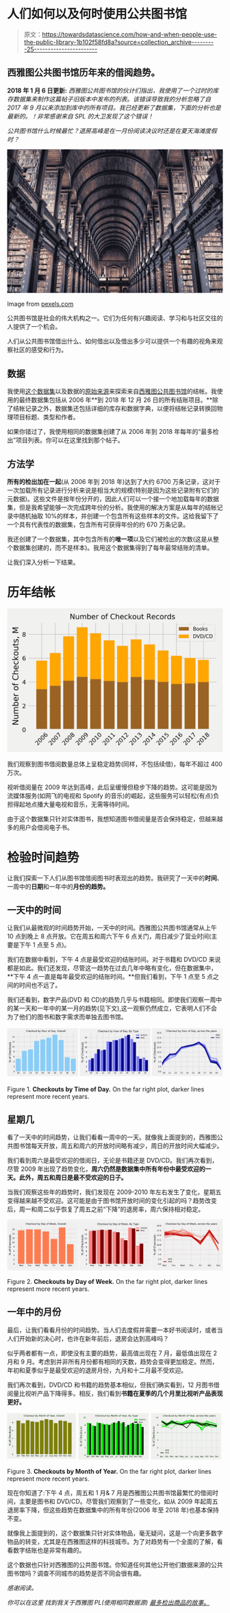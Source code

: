 # 人们如何以及何时使用公共图书馆

> 原文：<https://towardsdatascience.com/how-and-when-people-use-the-public-library-1b102f58fd8a?source=collection_archive---------25----------------------->

## 西雅图公共图书馆历年来的借阅趋势。

**2018 年 1 月 6 日更新:** *西雅图公共图书馆的伙计们指出，我使用了一个过时的库存数据集来制作这篇帖子旧版本中发布的列表。该错误导致我的分析忽略了自 2017 年 9 月以来添加到库中的所有项目。我已经更新了数据集，下面的分析也是最新的。！非常感谢来自 SPL 的大卫发现了这个错误！*

*公共图书馆什么时候最忙？退房高峰是在一月份阅读决议时还是在夏天海滩度假时？*

![](img/afbc1c4a20f723f02ec6ed116623ce5c.png)

Image from [pexels.com](https://www.pexels.com/photo/ancient-antique-architectural-design-architecture-442420/)

公共图书馆是社会的伟大机构之一。它们为任何有兴趣阅读、学习和与社区交往的人提供了一个机会。

人们从公共图书馆借出什么、如何借出以及借出多少可以提供一个有趣的视角来观察社区的感受和行为。

## 数据

我使用[这个数据集](https://www.kaggle.com/seattle-public-library/seattle-library-checkout-records#Library_Collection_Inventory.csv)以及数据的[原始来源](https://data.seattle.gov/dataset/Checkouts-by-Title-Physical-Items-/3h5r-qv5w)来探索来自[西雅图公共图书馆](https://www.spl.org/)的结帐。我使用的最终数据集包括从 2006 年**到 2018 年 12 月 26 日的所有结账项目。**除了结帐记录之外，数据集还包括详细的库存和数据字典，以便将结帐记录转换回物理项目标题、类型和作者。

如果你错过了，我使用相同的数据集创建了从 2006 年到 2018 年每年的“最多检出”项目列表。你可以在这里找到那个帖子。

## 方法学

**所有的检出加在一起**(从 2006 年到 2018 年)达到了大约 6700 万条记录，这对于一次加载所有记录进行分析来说是相当大的规模(特别是因为这些记录附有它们的元数据)。这些文件是按年份分开的，因此人们可以一个接一个地加载每年的数据集，但是我希望能够一次完成跨年份的分析。我使用的解决方案是从每年的结帐记录中随机抽取 10%的样本，并创建一个包含所有这些样本的文件。这给我留下了一个具有代表性的数据集，包含所有可获得年份的约 670 万条记录。

我还创建了一个数据集，其中包含所有的**唯一项**以及它们被检出的次数(这是从整个数据集创建的，而不是样本)。我用这个数据集得到了每年最常结账的清单。

让我们深入分析一下结果。

# 历年结帐

![](img/c524abe569b33f15acb2188336c96a6c.png)

我们观察到图书借阅数量总体上呈稳定趋势(同样，不包括续借)，每年不超过 400 万次。

视听借阅量在 2009 年达到高峰，此后呈缓慢但稳步下降的趋势。这可能是因为流媒体服务(如网飞的电视和 Spotify 的音乐)的崛起，这些服务可以轻松(有点)负担得起地点播大量电视和音乐，无需等待时间。

由于这个数据集只针对实体图书，我想知道图书借阅量是否会保持稳定，但越来越多的用户会借阅电子书。

# 检验时间趋势

让我们探索一下人们从图书馆借阅图书时表现出的趋势。我研究了一天中的**时间**、一周中的**日期**和一年中的**月份的趋势。**

## 一天中的时间

让我们从最微观的时间趋势开始，一天中的时间。西雅图公共图书馆通常从上午 10 点到晚上 8 点开放。它在周五和周六下午 6 点关门，周日减少了营业时间(主要是下午 1 点至 5 点)。

我们在数据中看到，下午 4 点是最受欢迎的结账时间。对于书籍和 DVD/CD 来说都是如此。我们还发现，尽管这一趋势在过去几年中略有变化，但在数据集中，**下午 4 点一直是每年最受欢迎的结账时间。**但我们看到，下午 1 点至 5 点之间的时间也不远了。

我们还看到，数字产品(DVD 和 CD)的趋势几乎与书籍相同。即使我们观察一周中的某一天和一年中的某一月的趋势(见下文),这一观察仍然成立，它表明人们不会为了他们的图书和数字需求而单独去图书馆。

![](img/ab614fbf91046266a6e2cd82425934af.png)

Figure 1\. **Checkouts by Time of Day.** On the far right plot, darker lines represent more recent years.

## 星期几

看了一天中的时间趋势，让我们看看一周中的一天。就像我上面提到的，西雅图公共图书馆每天开放，周五和周六的开放时间略有减少，周日的开放时间大幅减少。

我们看到周六是最受欢迎的借阅日，无论是书籍还是 DVD/CD。我们再次看到，尽管 2009 年出现了趋势变化，**周六仍然是数据集中所有年份中最受欢迎的一天。此外，周五和周日是最不受欢迎的日子。**

当我们观察这些年的趋势时，我们发现在 2009-2010 年左右发生了变化，星期五变得越来越不受欢迎。这可能是由于图书馆开放时间的变化引起的吗？趋势改变后，周一和周二似乎恢复了周五之前“下降”的退房率，周六保持相对稳定。

![](img/8b52c69805a6b94ffc8cc8fde34aa0ca.png)

Figure 2\. **Checkouts by Day of Week.** On the far right plot, darker lines represent more recent years.

## 一年中的月份

最后，让我们看看月份的时间趋势。当人们去度假并需要一本好书阅读时，或者当人们开始新的决心时，也许在新年前后，退房会达到高峰吗？

似乎两者都有一点，即使没有主要的趋势，最高值出现在 7 月，最低值出现在 2 月和 9 月。考虑到并非所有月份都有相同的天数，趋势会变得更加稳定。然而，年初和夏季似乎是最受欢迎的退房月份，九月和十二月最不受欢迎。

我们再次看到，DVD/CD 和书籍的趋势基本相似，但我们确实看到，12 月图书借阅量比视听产品下降得多。相反，我们看到**书籍在夏季的几个月里比视听产品表现更好。**

![](img/04450a90f22d89ae8fafd8c64b46374c.png)

Figure 3\. **Checkouts by Month of Year.** On the far right plot, darker lines represent more recent years.

现在你知道了:下午 4 点，周五和 1 月& 7 月是西雅图公共图书馆最繁忙的借阅时间，主要是图书和 DVD/CD。尽管我们观察到了一些变化，如从 2009 年起周五退房率下降，但这些趋势在数据集中的所有年份(2006 年至 2018 年)也基本保持不变。

就像我上面提到的，这个数据集只针对实体物品，毫无疑问，这是一个向更多数字物品的转变，尤其是在西雅图这样的科技城市。为了对趋势有一个全面的了解，看看数字结账也是非常有趣的。

这个数据也只针对西雅图的公共图书馆。你知道任何其他公开他们数据来源的公共图书馆吗？调查不同城市的趋势是否不同会很有趣。

*感谢阅读。*

*你可以在这里* *找到我关于西雅图 PL(使用相同数据源)* [*最多检出商品的故事。*](/the-most-checked-out-books-from-the-public-library-63f147c04df3)